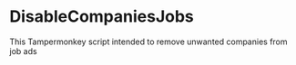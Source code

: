 # DisableCompaniesJobs

This Tampermonkey script intended to remove unwanted companies from job ads
